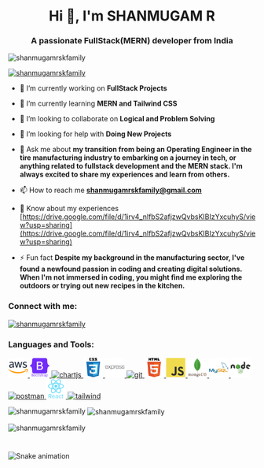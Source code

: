 <h1 align="center">Hi 👋, I'm SHANMUGAM R</h1>
<h3 align="center">A passionate FullStack(MERN) developer from India</h3>

<p align="left"> <img src="https://komarev.com/ghpvc/?username=shanmugamrskfamily&label=Profile%20views&color=0e75b6&style=flat" alt="shanmugamrskfamily" /> </p>

<p align="left"> <a href="https://github.com/ryo-ma/github-profile-trophy"><img src="https://github-profile-trophy.vercel.app/?username=shanmugamrskfamily" alt="shanmugamrskfamily" /></a> </p>

- 🔭 I’m currently working on **FullStack Projects**

- 🌱 I’m currently learning **MERN and Tailwind CSS**

- 👯 I’m looking to collaborate on **Logical and Problem Solving**

- 🤝 I’m looking for help with **Doing New Projects**

- 💬 Ask me about **my transition from being an Operating Engineer in the tire manufacturing industry to embarking on a journey in tech, or anything related to fullstack development and the MERN stack. I'm always excited to share my experiences and learn from others.**

- 📫 How to reach me **shanmugamrskfamily@gmail.com**

- 📄 Know about my experiences [https://drive.google.com/file/d/1irv4_nlfbS2afjzwQvbsKIBIzYxcuhyS/view?usp=sharing](https://drive.google.com/file/d/1irv4_nlfbS2afjzwQvbsKIBIzYxcuhyS/view?usp=sharing)

- ⚡ Fun fact **Despite my background in the manufacturing sector, I've found a newfound passion in coding and creating digital solutions. When I'm not immersed in coding, you might find me exploring the outdoors or trying out new recipes in the kitchen.**

<h3 align="left">Connect with me:</h3>
<p align="left">
<a href="https://linkedin.com/in/shanmugamrskfamily" target="blank"><img align="center" src="https://raw.githubusercontent.com/rahuldkjain/github-profile-readme-generator/master/src/images/icons/Social/linked-in-alt.svg" alt="shanmugamrskfamily" height="30" width="40" /></a>
</p>

<h3 align="left">Languages and Tools:</h3>
<p align="left"> <a href="https://aws.amazon.com" target="_blank" rel="noreferrer"> <img src="https://raw.githubusercontent.com/devicons/devicon/master/icons/amazonwebservices/amazonwebservices-original-wordmark.svg" alt="aws" width="40" height="40"/> </a> <a href="https://getbootstrap.com" target="_blank" rel="noreferrer"> <img src="https://raw.githubusercontent.com/devicons/devicon/master/icons/bootstrap/bootstrap-plain-wordmark.svg" alt="bootstrap" width="40" height="40"/> </a> <a href="https://www.chartjs.org" target="_blank" rel="noreferrer"> <img src="https://www.chartjs.org/media/logo-title.svg" alt="chartjs" width="40" height="40"/> </a> <a href="https://www.w3schools.com/css/" target="_blank" rel="noreferrer"> <img src="https://raw.githubusercontent.com/devicons/devicon/master/icons/css3/css3-original-wordmark.svg" alt="css3" width="40" height="40"/> </a> <a href="https://expressjs.com" target="_blank" rel="noreferrer"> <img src="https://raw.githubusercontent.com/devicons/devicon/master/icons/express/express-original-wordmark.svg" alt="express" width="40" height="40"/> </a> <a href="https://git-scm.com/" target="_blank" rel="noreferrer"> <img src="https://www.vectorlogo.zone/logos/git-scm/git-scm-icon.svg" alt="git" width="40" height="40"/> </a> <a href="https://www.w3.org/html/" target="_blank" rel="noreferrer"> <img src="https://raw.githubusercontent.com/devicons/devicon/master/icons/html5/html5-original-wordmark.svg" alt="html5" width="40" height="40"/> </a> <a href="https://developer.mozilla.org/en-US/docs/Web/JavaScript" target="_blank" rel="noreferrer"> <img src="https://raw.githubusercontent.com/devicons/devicon/master/icons/javascript/javascript-original.svg" alt="javascript" width="40" height="40"/> </a> <a href="https://www.mongodb.com/" target="_blank" rel="noreferrer"> <img src="https://raw.githubusercontent.com/devicons/devicon/master/icons/mongodb/mongodb-original-wordmark.svg" alt="mongodb" width="40" height="40"/> </a> <a href="https://www.mysql.com/" target="_blank" rel="noreferrer"> <img src="https://raw.githubusercontent.com/devicons/devicon/master/icons/mysql/mysql-original-wordmark.svg" alt="mysql" width="40" height="40"/> </a> <a href="https://nodejs.org" target="_blank" rel="noreferrer"> <img src="https://raw.githubusercontent.com/devicons/devicon/master/icons/nodejs/nodejs-original-wordmark.svg" alt="nodejs" width="40" height="40"/> </a> <a href="https://postman.com" target="_blank" rel="noreferrer"> <img src="https://www.vectorlogo.zone/logos/getpostman/getpostman-icon.svg" alt="postman" width="40" height="40"/> </a> <a href="https://reactjs.org/" target="_blank" rel="noreferrer"> <img src="https://raw.githubusercontent.com/devicons/devicon/master/icons/react/react-original-wordmark.svg" alt="react" width="40" height="40"/> </a> <a href="https://tailwindcss.com/" target="_blank" rel="noreferrer"> <img src="https://www.vectorlogo.zone/logos/tailwindcss/tailwindcss-icon.svg" alt="tailwind" width="40" height="40"/> </a> </p>

<p><img align="left" src="https://github-readme-stats.vercel.app/api/top-langs?username=shanmugamrskfamily&show_icons=true&locale=en&layout=compact" alt="shanmugamrskfamily" /></p>

<p>&nbsp;<img align="center" src="https://github-readme-stats.vercel.app/api?username=shanmugamrskfamily&show_icons=true&locale=en" alt="shanmugamrskfamily" /></p>

<p><img align="center" src="https://github-readme-streak-stats.herokuapp.com/?user=shanmugamrskfamily&" alt="shanmugamrskfamily" /></p>

###

<br clear="both">

<img src="https://raw.githubusercontent.com/maurodesouza/maurodesouza/output/snake.svg" alt="Snake animation" />

###
